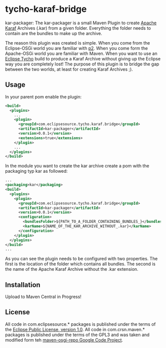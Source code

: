 tycho-karaf-bridge
==================

kar-packager: The kar-packager is a small Maven Plugin to create [Apache Karaf](http://karaf.apache.org/manual/latest-2.2.x/users-guide/kar.html) Archives (.kar) from a given folder. Everything the folder needs to contain are the bundles to make up the archive.

The reason this plugin was created is simple. When you come from the Eclipse-OSGi world you are familiar with [p2](http://eclipse.org/equinox/p2/). When you come form the Apache-OSGi world you are familiar with Maven. When you want to use an [Eclipse Tycho](http://eclipse.org/tycho/) build to produce a Karaf Archive without giving up the Eclipse way you are completely lost! The purpose of this plugin is to bridge the gap between the two worlds, at least for creating Karaf Archives ;).

Usage
-----
In your parent pom enable the plugin:

```xml
<build>
  <plugins>
    ...
    <plugin>
      <groupId>com.eclipsesource.tycho.karaf.bridge</groupId>
      <artifactId>kar-packager</artifactId>
      <version>0.0.1</version>
      <extensions>true</extensions>
    </plugin>
    ...
  </plugins>
</build>
```

In the module you want to create the kar archive create a pom with the packaging typ kar as followed:

```xml
...
<packaging>kar</packaging>
<build>
  <plugins>
    <plugin>
      <groupId>com.eclipsesource.tycho.karaf.bridge</groupId>
      <artifactId>kar-packager</artifactId>
      <version>0.0.1</version>
      <configuration>
        <bundlesFolder>${PATH_TO_A_FOLDER_CONTAINING_BUNDLES_}</bundlesFolder>
        <karName>${NAME_OF_THE_KAR_ARCHIVE_WITHOUT_.kar}</karName>
      </configuration>
    </plugin>
  </plugins>
</build>
...
```
As you can see the plugin needs to be configured with two properties. The first is the location of the folder which contains all bundles. The second is the name of the Apache Karaf Archive without the .kar extension.

Installation
------------

Upload to Maven Central in Progress!

License
-------

All code in com.eclipsesource.* packages is published under the terms of the [Eclipse Public License, version 1.0](http://www.eclipse.org/legal/epl-v10.html).
All code in com.crsn.maven.* packages is published under the terms of the GPL3 and was taken and modified form teh [maven-osgi-repo Google Code Project](http://code.google.com/p/maven-osgi-repo/). 
